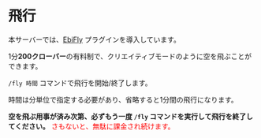 # 飛行

本サーバーでは、[EbiFly](https://jyn.jp/bukkit-ebifly/) プラグインを導入しています。

1分**200クローバー**の有料制で、クリエイティブモードのように空を飛ぶことができます。

`/fly 時間` コマンドで飛行を開始/終了します。

時間は分単位で指定する必要があり、省略すると1分間の飛行になります。

**空を飛ぶ用事が済み次第、必ずもう一度 `/fly` コマンドを実行して飛行を終了してください。**
<span style="color: red">さもないと、無駄に課金され続けます。</span>
